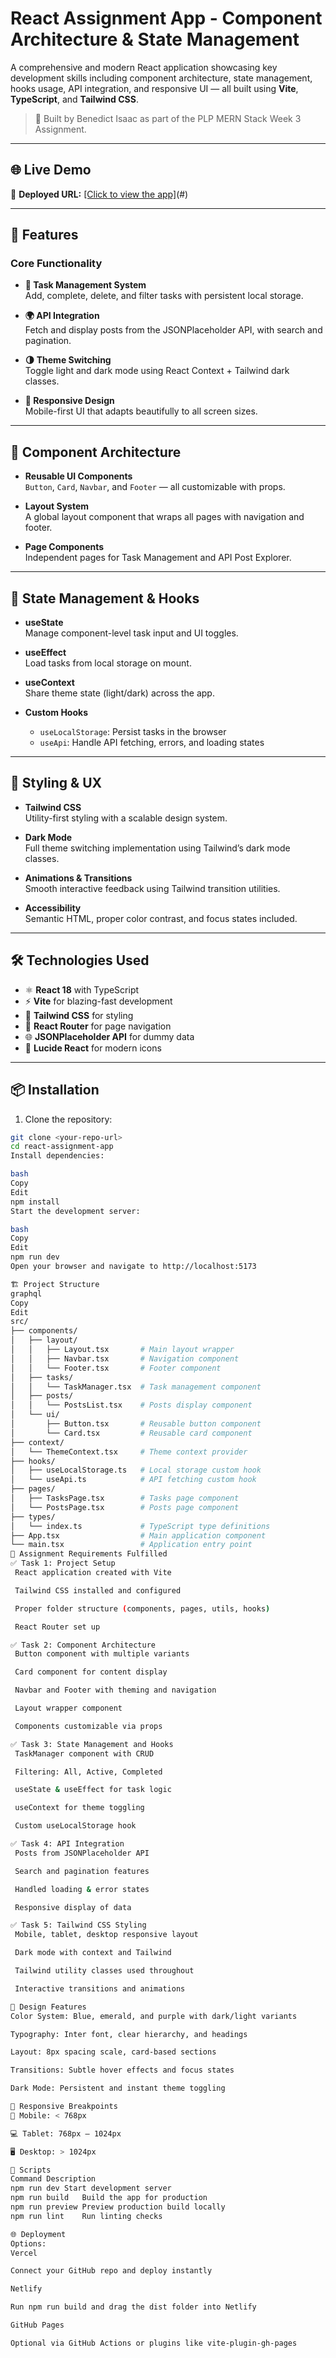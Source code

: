 # React Assignment App - Component Architecture & State Management

A comprehensive and modern React application showcasing key development skills including component architecture, state management, hooks usage, API integration, and responsive UI — all built using **Vite**, **TypeScript**, and **Tailwind CSS**.

> 🧠 Built by Benedict Isaac as part of the PLP MERN Stack Week 3 Assignment.

---

## 🌐 Live Demo

🔗 **Deployed URL:** [[Click to view the app]](https://react-assignment-app.onrender.com/)(#)  


---

## 🚀 Features

### Core Functionality
- **📝 Task Management System**  
  Add, complete, delete, and filter tasks with persistent local storage.
  
- **🌍 API Integration**  
  Fetch and display posts from the JSONPlaceholder API, with search and pagination.

- **🌗 Theme Switching**  
  Toggle light and dark mode using React Context + Tailwind dark classes.

- **📱 Responsive Design**  
  Mobile-first UI that adapts beautifully to all screen sizes.

---

## 🧩 Component Architecture

- **Reusable UI Components**  
  `Button`, `Card`, `Navbar`, and `Footer` — all customizable with props.

- **Layout System**  
  A global layout component that wraps all pages with navigation and footer.

- **Page Components**  
  Independent pages for Task Management and API Post Explorer.

---

## 🧠 State Management & Hooks

- **useState**  
  Manage component-level task input and UI toggles.

- **useEffect**  
  Load tasks from local storage on mount.

- **useContext**  
  Share theme state (light/dark) across the app.

- **Custom Hooks**
  - `useLocalStorage`: Persist tasks in the browser
  - `useApi`: Handle API fetching, errors, and loading states

---

## 🎨 Styling & UX

- **Tailwind CSS**  
  Utility-first styling with a scalable design system.

- **Dark Mode**  
  Full theme switching implementation using Tailwind’s dark mode classes.

- **Animations & Transitions**  
  Smooth interactive feedback using Tailwind transition utilities.

- **Accessibility**  
  Semantic HTML, proper color contrast, and focus states included.

---

## 🛠️ Technologies Used

- ⚛️ **React 18** with TypeScript
- ⚡ **Vite** for blazing-fast development
- 🎨 **Tailwind CSS** for styling
- 🔀 **React Router** for page navigation
- 🌐 **JSONPlaceholder API** for dummy data
- 🎯 **Lucide React** for modern icons

---

## 📦 Installation

1. Clone the repository:
```bash
git clone <your-repo-url>
cd react-assignment-app
Install dependencies:

bash
Copy
Edit
npm install
Start the development server:

bash
Copy
Edit
npm run dev
Open your browser and navigate to http://localhost:5173

🏗️ Project Structure
graphql
Copy
Edit
src/
├── components/
│   ├── layout/
│   │   ├── Layout.tsx       # Main layout wrapper
│   │   ├── Navbar.tsx       # Navigation component
│   │   └── Footer.tsx       # Footer component
│   ├── tasks/
│   │   └── TaskManager.tsx  # Task management component
│   ├── posts/
│   │   └── PostsList.tsx    # Posts display component
│   └── ui/
│       ├── Button.tsx       # Reusable button component
│       └── Card.tsx         # Reusable card component
├── context/
│   └── ThemeContext.tsx     # Theme context provider
├── hooks/
│   ├── useLocalStorage.ts   # Local storage custom hook
│   └── useApi.ts            # API fetching custom hook
├── pages/
│   ├── TasksPage.tsx        # Tasks page component
│   └── PostsPage.tsx        # Posts page component
├── types/
│   └── index.ts             # TypeScript type definitions
├── App.tsx                  # Main application component
└── main.tsx                 # Application entry point
🎯 Assignment Requirements Fulfilled
✅ Task 1: Project Setup
 React application created with Vite

 Tailwind CSS installed and configured

 Proper folder structure (components, pages, utils, hooks)

 React Router set up

✅ Task 2: Component Architecture
 Button component with multiple variants

 Card component for content display

 Navbar and Footer with theming and navigation

 Layout wrapper component

 Components customizable via props

✅ Task 3: State Management and Hooks
 TaskManager component with CRUD

 Filtering: All, Active, Completed

 useState & useEffect for task logic

 useContext for theme toggling

 Custom useLocalStorage hook

✅ Task 4: API Integration
 Posts from JSONPlaceholder API

 Search and pagination features

 Handled loading & error states

 Responsive display of data

✅ Task 5: Tailwind CSS Styling
 Mobile, tablet, desktop responsive layout

 Dark mode with context and Tailwind

 Tailwind utility classes used throughout

 Interactive transitions and animations

🎨 Design Features
Color System: Blue, emerald, and purple with dark/light variants

Typography: Inter font, clear hierarchy, and headings

Layout: 8px spacing scale, card-based sections

Transitions: Subtle hover effects and focus states

Dark Mode: Persistent and instant theme toggling

📱 Responsive Breakpoints
📱 Mobile: < 768px

💻 Tablet: 768px – 1024px

🖥️ Desktop: > 1024px

🔧 Scripts
Command	Description
npm run dev	Start development server
npm run build	Build the app for production
npm run preview	Preview production build locally
npm run lint	Run linting checks

🌐 Deployment
Options:
Vercel

Connect your GitHub repo and deploy instantly

Netlify

Run npm run build and drag the dist folder into Netlify

GitHub Pages

Optional via GitHub Actions or plugins like vite-plugin-gh-pages

